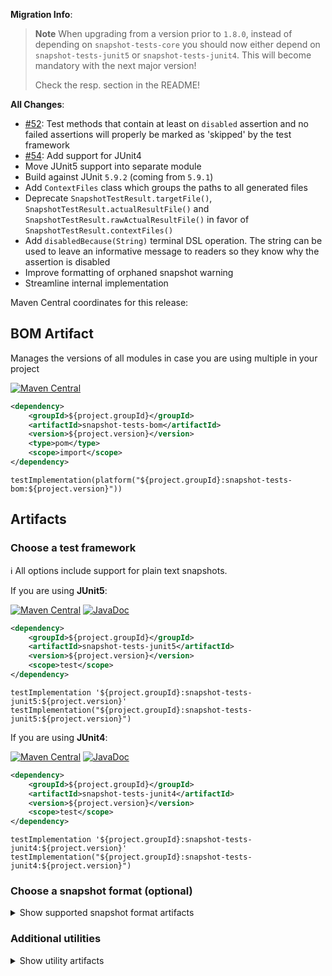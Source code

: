 **Migration Info**: 

> **Note**
> When upgrading from a version prior to `1.8.0`, instead of depending on `snapshot-tests-core` you should now 
> either depend on `snapshot-tests-junit5` or `snapshot-tests-junit4`. 
> This will become mandatory with the next major version!
> 
> Check the resp. section in the README!

**All Changes**: 

* [#52](https://github.com/skuzzle/snapshot-tests/issues/52): Test methods that contain at least on `disabled` assertion and no failed assertions will properly be marked as 'skipped' by the test framework
* [#54](https://github.com/skuzzle/snapshot-tests/pull/54): Add support for JUnit4
* Move JUnit5 support into separate module
* Build against JUnit `5.9.2` (coming from `5.9.1`)
* Add `ContextFiles` class which groups the paths to all generated files
* Deprecate `SnapshotTestResult.targetFile()`, `SnapshotTestResult.actualResultFile()` and  `SnapshotTestResult.rawActualResultFile()` in favor of `SnapshotTestResult.contextFiles()`
* Add `disabledBecause(String)` terminal DSL operation. The string can be used to leave an informative message to readers so they know why the assertion is disabled
* Improve formatting of orphaned snapshot warning
* Streamline internal implementation


Maven Central coordinates for this release:

## BOM Artifact
Manages the versions of all modules in case you are using multiple in your project

[![Maven Central](https://img.shields.io/static/v1?label=MavenCentral&message=${project.version}&color=blue)](https://search.maven.org/artifact/${project.groupId}/snapshot-tests-bom/${project.version}/jar)

```xml
<dependency>
    <groupId>${project.groupId}</groupId>
    <artifactId>snapshot-tests-bom</artifactId>
    <version>${project.version}</version>
    <type>pom</type>
    <scope>import</scope>
</dependency>
```

```
testImplementation(platform("${project.groupId}:snapshot-tests-bom:${project.version}"))
```

## Artifacts

### Choose a test framework

ℹ️ All options include support for plain text snapshots.

If you are using **JUnit5**:

[![Maven Central](https://img.shields.io/static/v1?label=MavenCentral&message=${project.version}&color=blue)](https://search.maven.org/artifact/${project.groupId}/snapshot-tests-junit5/${project.version}/jar) [![JavaDoc](https://img.shields.io/static/v1?label=JavaDoc&message=${project.version}&color=orange)](http://www.javadoc.io/doc/${project.groupId}/snapshot-tests-junit5/${project.version})

```xml
<dependency>
    <groupId>${project.groupId}</groupId>
    <artifactId>snapshot-tests-junit5</artifactId>
    <version>${project.version}</version>
    <scope>test</scope>
</dependency>
```

```
testImplementation '${project.groupId}:snapshot-tests-junit5:${project.version}'
testImplementation("${project.groupId}:snapshot-tests-junit5:${project.version}")
```

If you are using **JUnit4**:

[![Maven Central](https://img.shields.io/static/v1?label=MavenCentral&message=${project.version}&color=blue)](https://search.maven.org/artifact/${project.groupId}/snapshot-tests-junit4/${project.version}/jar) [![JavaDoc](https://img.shields.io/static/v1?label=JavaDoc&message=${project.version}&color=orange)](http://www.javadoc.io/doc/${project.groupId}/snapshot-tests-junit4/${project.version})

```xml
<dependency>
    <groupId>${project.groupId}</groupId>
    <artifactId>snapshot-tests-junit4</artifactId>
    <version>${project.version}</version>
    <scope>test</scope>
</dependency>
```

```
testImplementation '${project.groupId}:snapshot-tests-junit4:${project.version}'
testImplementation("${project.groupId}:snapshot-tests-junit4:${project.version}")
```

### Choose a snapshot format (optional)
<details>
    <summary>Show supported snapshot format artifacts</summary>
    
If you want **JSON** based snapshots:

[![Maven Central](https://img.shields.io/static/v1?label=MavenCentral&message=${project.version}&color=blue)](https://search.maven.org/artifact/${project.groupId}/snapshot-tests-jackson/${project.version}/jar) [![JavaDoc](https://img.shields.io/static/v1?label=JavaDoc&message=${project.version}&color=orange)](http://www.javadoc.io/doc/${project.groupId}/snapshot-tests-jackson/${project.version})

```xml
<dependency>
    <groupId>${project.groupId}</groupId>
    <artifactId>snapshot-tests-jackson</artifactId>
    <version>${project.version}</version>
    <scope>test</scope>
</dependency>
```

```
testImplementation '${project.groupId}:snapshot-tests-jackson:${project.version}'
testImplementation("${project.groupId}:snapshot-tests-jackson:${project.version}")
```

If you want **XML** based snapshots using jaxb and `javax.xml` legacy namespaces:

[![Maven Central](https://img.shields.io/static/v1?label=MavenCentral&message=${project.version}&color=blue)](https://search.maven.org/artifact/${project.groupId}/snapshot-tests-jaxb/${project.version}/jar) [![JavaDoc](https://img.shields.io/static/v1?label=JavaDoc&message=${project.version}&color=orange)](http://www.javadoc.io/doc/${project.groupId}/snapshot-tests-jaxb/${project.version})

```xml
<dependency>
    <groupId>${project.groupId}</groupId>
    <artifactId>snapshot-tests-jaxb</artifactId>
    <version>${project.version}</version>
    <scope>test</scope>
</dependency>
```

```
testImplementation '${project.groupId}:snapshot-tests-jaxb:${project.version}'
testImplementation("${project.groupId}:snapshot-tests-jaxb:${project.version}")
```

If you want **XML** based snapshots using jaxb new `jakarta.xml` namespaces:

[![Maven Central](https://img.shields.io/static/v1?label=MavenCentral&message=${project.version}&color=blue)](https://search.maven.org/artifact/${project.groupId}/snapshot-tests-jaxb-jakarta/${project.version}/jar) [![JavaDoc](https://img.shields.io/static/v1?label=JavaDoc&message=${project.version}&color=orange)](http://www.javadoc.io/doc/${project.groupId}/snapshot-tests-jaxb-jakarta/${project.version})

```xml
<dependency>
    <groupId>${project.groupId}</groupId>
    <artifactId>snapshot-tests-jaxb-jakarta</artifactId>
    <version>${project.version}</version>
    <scope>test</scope>
</dependency>
```

```
testImplementation '${project.groupId}:snapshot-tests-jaxb-jakarta:${project.version}'
testImplementation("${project.groupId}:snapshot-tests-jaxb-jakarta:${project.version}")
```

If you want **HTML** based snapshots:

[![Maven Central](https://img.shields.io/static/v1?label=MavenCentral&message=${project.version}&color=blue)](https://search.maven.org/artifact/${project.groupId}/snapshot-tests-html/${project.version}/jar) [![JavaDoc](https://img.shields.io/static/v1?label=JavaDoc&message=${project.version}&color=orange)](http://www.javadoc.io/doc/${project.groupId}/snapshot-tests-html/${project.version})

```xml
<dependency>
    <groupId>${project.groupId}</groupId>
    <artifactId>snapshot-tests-html</artifactId>
    <version>${project.version}</version>
    <scope>test</scope>
</dependency>
```

```
testImplementation '${project.groupId}:snapshot-tests-html:${project.version}'
testImplementation("${project.groupId}:snapshot-tests-html:${project.version}")
```
</details>

### Additional utilities

<details>
    <summary>Show utility artifacts</summary>

Directory Params

[![Maven Central](https://img.shields.io/static/v1?label=MavenCentral&message=${project.version}&color=blue)](https://search.maven.org/artifact/${project.groupId}/snapshot-tests-directory-params/${project.version}/jar) [![JavaDoc](https://img.shields.io/static/v1?label=JavaDoc&message=${project.version}&color=orange)](http://www.javadoc.io/doc/${project.groupId}/snapshot-tests-directory-params/${project.version})

```xml
<dependency>
    <groupId>${project.groupId}</groupId>
    <artifactId>snapshot-tests-directory-params</artifactId>
    <version>${project.version}</version>
    <scope>test</scope>
</dependency>
```

```
testImplementation '${project.groupId}:snapshot-tests-directory-params:${project.version}'
testImplementation("${project.groupId}:snapshot-tests-directory-params:${project.version}")
```

Object normalization (⚠️ Experimental⚠)

[![Maven Central](https://img.shields.io/static/v1?label=MavenCentral&message=${project.version}&color=blue)](https://search.maven.org/artifact/${project.groupId}/snapshot-tests-normalize/${project.version}/jar) [![JavaDoc](https://img.shields.io/static/v1?label=JavaDoc&message=${project.version}&color=orange)](http://www.javadoc.io/doc/${project.groupId}/snapshot-tests-normalize/${project.version})

```xml
<dependency>
    <groupId>${project.groupId}</groupId>
    <artifactId>snapshot-tests-normalize</artifactId>
    <version>${project.version}</version>
    <scope>test</scope>
</dependency>
```

```
testImplementation '${project.groupId}:snapshot-tests-normalize:${project.version}'
testImplementation("${project.groupId}:snapshot-tests-normalize:${project.version}")
```
</details>
